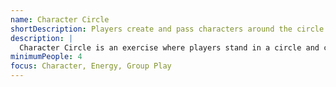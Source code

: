 ```yaml
---
name: Character Circle
shortDescription: Players create and pass characters around the circle.
description: |
  Character Circle is an exercise where players stand in a circle and create characters, passing them around with gestures, voices, or movement. Builds character work, energy, and group play.
minimumPeople: 4
focus: Character, Energy, Group Play
---
```

